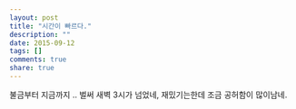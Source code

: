 ```yaml
---
layout: post
title: "시간이 빠르다."
description: ""
date: 2015-09-12
tags: []
comments: true
share: true
---
```


불금부터 지금까지 .. 벌써 새벽 3시가 넘었네, 재밌기는한데 조금 공허함이 많이남네.

